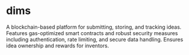 # dims
A blockchain-based platform for submitting, storing, and tracking ideas. Features gas-optimized smart contracts and robust security measures including authentication, rate limiting, and secure data handling. Ensures idea ownership and rewards for inventors.
